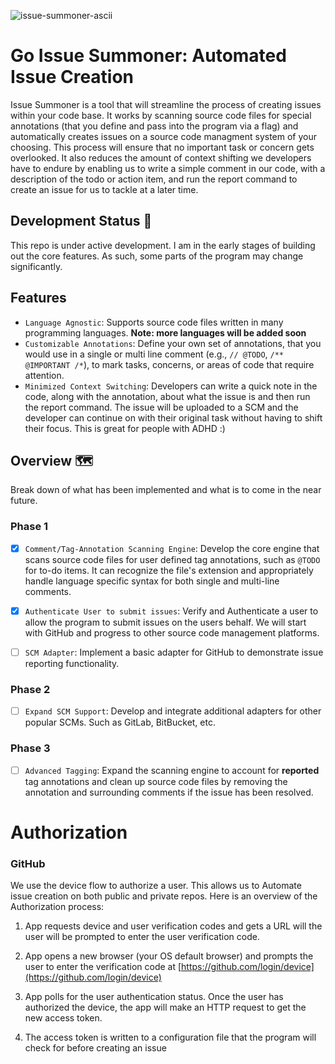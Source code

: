 ![issue-summoner-ascii](https://github.com/AntoninoAdornetto/go-issue-summoner/assets/70185688/ccf65400-f43d-4b5b-91ac-46694ccf7d08)

# Go Issue Summoner: Automated Issue Creation

Issue Summoner is a tool that will streamline the process of creating issues within your code base. It works by scanning source code files for
special annotations (that you define and pass into the program via a flag) and automatically creates issues on a source code managment system of your choosing.
This process will ensure that no important task or concern gets overlooked. It also reduces the amount of context shifting we developers have to endure by enabling
us to write a simple comment in our code, with a description of the todo or action item, and run the report command to create an issue for us to tackle at a later time.

## Development Status :construction:

This repo is under active development. I am in the early stages of building out the core features. As such, some parts of the program may change significantly.

## Features

- `Language Agnostic`: Supports source code files written in many programming languages. **Note: more languages will be added soon**
- `Customizable Annotations`: Define your own set of annotations, that you would use in a single or multi line comment (e.g., `// @TODO`, `/** @IMPORTANT /*`), to mark tasks, concerns, or areas of code that require attention.
- `Minimized Context Switching`: Developers can write a quick note in the code, along with the annotation, about what the issue is and then run the report command. The issue will be uploaded to a SCM and the developer can continue on with their original task without having to shift their focus. This is great for people with ADHD :)

## Overview :world_map:

Break down of what has been implemented and what is to come in the near future.

### Phase 1

- [x] `Comment/Tag-Annotation Scanning Engine`: Develop the core engine that scans source code files for user defined tag annotations, such as `@TODO` for to-do items. It can recognize the file's extension and appropriately handle language specific syntax for both single and multi-line comments.

- [x] `Authenticate User to submit issues`: Verify and Authenticate a user to allow the program to submit issues on the users behalf. We will start with GitHub and progress to other source code management platforms.

- [ ] `SCM Adapter`: Implement a basic adapter for GitHub to demonstrate issue reporting functionality.

### Phase 2

- [ ] `Expand SCM Support`: Develop and integrate additional adapters for other popular SCMs. Such as GitLab, BitBucket, etc.

### Phase 3

- [ ] `Advanced Tagging`: Expand the scanning engine to account for **reported** tag annotations and clean up source code files by removing the annotation and surrounding comments if the issue has been resolved.

# Authorization

### GitHub

We use the device flow to authorize a user. This allows us to Automate issue creation on both public and private repos. Here is an overview of the Authorization process:

1. App requests device and user verification codes and gets a URL will the user will be prompted to enter the user verification code.

2. App opens a new browser (your OS default browser) and prompts the user to enter the verification code at [https://github.com/login/device](https://github.com/login/device)

3. App polls for the user authentication status. Once the user has authorized the device, the app will make an HTTP request to get the new access token.

4. The access token is written to a configuration file that the program will check for before creating an issue
